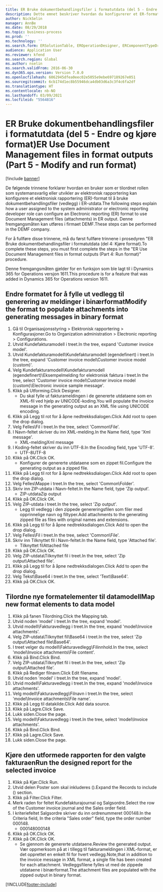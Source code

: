 ```yaml
---
title: ER Bruke dokumentbehandlingsfiler i formatutdata (del 5 - Endre og kjøre format)
description: Dette emnet beskriver hvordan du konfigurerer et ER-format (Elektronisk rapportering) slik at det bruker dokumentbehandlingsfiler (vedlegg) i ER-utdata. (Del 5)
author: NickSelin
manager: AnnBe
ms.date: 08/29/2018
ms.topic: business-process
ms.prod: ''
ms.technology: ''
ms.search.form: ERSolutionTable, EROperationDesigner, ERComponentTypeDropDialog, ERExpressionDesignerFormula, SysQueryForm
audience: Application User
ms.reviewer: kfend
ms.search.region: Global
ms.author: nselin
ms.search.validFrom: 2016-06-30
ms.dyn365.ops.version: Version 7.0.0
ms.openlocfilehash: 6062945dfea0eec02e5055e9ebe697189267e051
ms.sourcegitcommit: 6cb174d1ec8b55946dca4db03d6a3c3f4c6fa2df
ms.translationtype: HT
ms.contentlocale: nb-NO
ms.lasthandoff: 03/09/2021
ms.locfileid: "5564816"
---
```

# <a name="er-use-document-management-files-in-format-outputs-part-5---modify-and-run-format"></a><span data-ttu-id="35219-104">ER Bruke dokumentbehandlingsfiler i formatutdata (del 5 - Endre og kjøre format)</span><span class="sxs-lookup"><span data-stu-id="35219-104">ER Use Document Management files in format outputs (Part 5 - Modify and run format)</span></span>

[!include [banner](../../includes/banner.md)]

<span data-ttu-id="35219-105">De følgende trinnene forklarer hvordan en bruker som er tilordnet rollen som systemansvarlig eller utvikler av elektronisk rapportering kan konfigurere et elektronisk rapportering (ER)-format til å bruke dokumentbehandlingsfiler (vedlegg) i ER-utdata.</span><span class="sxs-lookup"><span data-stu-id="35219-105">The following steps explain how a user assigned to the system administrator or electronic reporting developer role can configure an Electronic reporting (ER) format to use Document Management files (attachments) in ER output.</span></span> <span data-ttu-id="35219-106">Denne fremgangsmåten kan utføres i firmaet DEMF.</span><span class="sxs-lookup"><span data-stu-id="35219-106">These steps can be performed in the DEMF company.</span></span>

<span data-ttu-id="35219-107">For å fullføre disse trinnene, må du først fullføre trinnene i prosedyren "ER Bruke dokumentbehandlingsfiler i formatutdata (del 4: Kjøre format).</span><span class="sxs-lookup"><span data-stu-id="35219-107">To complete these steps, you must first complete the steps in the "ER Use Document Management files in format outputs (Part 4: Run format)" procedure.</span></span>

<span data-ttu-id="35219-108">Denne fremgangsmåten gjelder for en funksjon som ble lagt til i Dynamics 365 for Operations versjon 1611.</span><span class="sxs-lookup"><span data-stu-id="35219-108">This procedure is for a feature that was added in Dynamics 365 for Operations version 1611.</span></span>


## <a name="modify-the-format-to-populate-attachments-into-generating-messages-in-binary-format"></a><span data-ttu-id="35219-109">Endre formatet for å fylle ut vedlegg til generering av meldinger i binærformat</span><span class="sxs-lookup"><span data-stu-id="35219-109">Modify the format to populate attachments into generating messages in binary format</span></span>
1. <span data-ttu-id="35219-110">Gå til Organisasjonsstyring > Elektronisk rapportering > Konfigurasjoner.</span><span class="sxs-lookup"><span data-stu-id="35219-110">Go to Organization administration > Electronic reporting > Configurations.</span></span>
2. <span data-ttu-id="35219-111">Utvid Kundefakturamodell i treet.</span><span class="sxs-lookup"><span data-stu-id="35219-111">In the tree, expand 'Customer invoice model'.</span></span>
3. <span data-ttu-id="35219-112">Utvid Kundefakturamodell\Kundefakturamodell (egendefinert) i treet.</span><span class="sxs-lookup"><span data-stu-id="35219-112">In the tree, expand 'Customer invoice model\Customer invoice model (custom)'.</span></span>
4. <span data-ttu-id="35219-113">Velg Kundefakturamodell\Kundefakturamodell (egendefinert)\Eksempelmelding for elektronisk faktura i treet.</span><span class="sxs-lookup"><span data-stu-id="35219-113">In the tree, select 'Customer invoice model\Customer invoice model (custom)\Electronic invoice sample message'.</span></span>
5. <span data-ttu-id="35219-114">Klikk på Utforming.</span><span class="sxs-lookup"><span data-stu-id="35219-114">Click Designer.</span></span>
    * <span data-ttu-id="35219-115">Du skal fylle ut fakturameldingen i de genererte utdataene som en XML-fil ved hjelp av UNICODE-koding.</span><span class="sxs-lookup"><span data-stu-id="35219-115">You will populate the invoice message in the generating output as an XML file using UNICODE encoding.</span></span>  
6. <span data-ttu-id="35219-116">Klikk på Legg til rot for å åpne nedtrekksdialogen.</span><span class="sxs-lookup"><span data-stu-id="35219-116">Click Add root to open the drop dialog.</span></span>
7. <span data-ttu-id="35219-117">Velg Felles\Fil i treet.</span><span class="sxs-lookup"><span data-stu-id="35219-117">In the tree, select 'Common\File'.</span></span>
8. <span data-ttu-id="35219-118">I Navn-feltet skriver du inn XML-melding.</span><span class="sxs-lookup"><span data-stu-id="35219-118">In the Name field, type 'Xml message'.</span></span>
    * <span data-ttu-id="35219-119">XML-melding</span><span class="sxs-lookup"><span data-stu-id="35219-119">Xml message</span></span>  
9. <span data-ttu-id="35219-120">I Koding-feltet skriver du inn UTF-8.</span><span class="sxs-lookup"><span data-stu-id="35219-120">In the Encoding field, type 'UTF-8'.</span></span>
    * <span data-ttu-id="35219-121">UTF-8</span><span class="sxs-lookup"><span data-stu-id="35219-121">UTF-8</span></span>  
10. <span data-ttu-id="35219-122">Klikk på OK.</span><span class="sxs-lookup"><span data-stu-id="35219-122">Click OK.</span></span>
    * <span data-ttu-id="35219-123">Konfigurer de genererte utdataene som en zippet fil.</span><span class="sxs-lookup"><span data-stu-id="35219-123">Configure the generating output as a zipped file.</span></span>  
11. <span data-ttu-id="35219-124">Klikk på Legg til rot for å åpne nedtrekksdialogen.</span><span class="sxs-lookup"><span data-stu-id="35219-124">Click Add root to open the drop dialog.</span></span>
12. <span data-ttu-id="35219-125">Velg Felles\Mappe i treet.</span><span class="sxs-lookup"><span data-stu-id="35219-125">In the tree, select 'Common\Folder'.</span></span>
13. <span data-ttu-id="35219-126">Skriv inn ZIP-utdata i Navn-feltet.</span><span class="sxs-lookup"><span data-stu-id="35219-126">In the Name field, type 'Zip output'.</span></span>
    * <span data-ttu-id="35219-127">ZIP-utdata</span><span class="sxs-lookup"><span data-stu-id="35219-127">Zip output</span></span>  
14. <span data-ttu-id="35219-128">Klikk på OK.</span><span class="sxs-lookup"><span data-stu-id="35219-128">Click OK.</span></span>
15. <span data-ttu-id="35219-129">Velg ZIP-utdata i treet.</span><span class="sxs-lookup"><span data-stu-id="35219-129">In the tree, select 'Zip output'.</span></span>
    * <span data-ttu-id="35219-130">Legg til vedlegg i den zippede genereringsfilen som filer med opprinnelige navn og filtyper.</span><span class="sxs-lookup"><span data-stu-id="35219-130">Add attachments to the generating zipped file as files with original names and extensions.</span></span>  
16. <span data-ttu-id="35219-131">Klikk på Legg til for å åpne nedtrekksdialogen.</span><span class="sxs-lookup"><span data-stu-id="35219-131">Click Add to open the drop dialog.</span></span>
17. <span data-ttu-id="35219-132">Velg Felles\Fil i treet.</span><span class="sxs-lookup"><span data-stu-id="35219-132">In the tree, select 'Common\File'.</span></span>
18. <span data-ttu-id="35219-133">Skriv inn Tilknyttet fil i Navn-feltet.</span><span class="sxs-lookup"><span data-stu-id="35219-133">In the Name field, type 'Attached file'.</span></span>
    * <span data-ttu-id="35219-134">Tilknyttet fil</span><span class="sxs-lookup"><span data-stu-id="35219-134">Attached file</span></span>  
19. <span data-ttu-id="35219-135">Klikk på OK.</span><span class="sxs-lookup"><span data-stu-id="35219-135">Click OK.</span></span>
20. <span data-ttu-id="35219-136">Velg ZIP-utdata\Tilknyttet fil i treet.</span><span class="sxs-lookup"><span data-stu-id="35219-136">In the tree, select 'Zip output\Attached file'.</span></span>
21. <span data-ttu-id="35219-137">Klikk på Legg til for å åpne nedtrekksdialogen.</span><span class="sxs-lookup"><span data-stu-id="35219-137">Click Add to open the drop dialog.</span></span>
22. <span data-ttu-id="35219-138">Velg Tekst\Base64 i treet.</span><span class="sxs-lookup"><span data-stu-id="35219-138">In the tree, select 'Text\Base64'.</span></span>
23. <span data-ttu-id="35219-139">Klikk på OK.</span><span class="sxs-lookup"><span data-stu-id="35219-139">Click OK.</span></span>

## <a name="map-new-format-elements-to-data-model"></a><span data-ttu-id="35219-140">Tilordne nye formatelementer til datamodell</span><span class="sxs-lookup"><span data-stu-id="35219-140">Map new format elements to data model</span></span>
1. <span data-ttu-id="35219-141">Klikk på fanen Tilordning.</span><span class="sxs-lookup"><span data-stu-id="35219-141">Click the Mapping tab.</span></span>
2. <span data-ttu-id="35219-142">Utvid noden 'model' i treet.</span><span class="sxs-lookup"><span data-stu-id="35219-142">In the tree, expand 'model'.</span></span>
3. <span data-ttu-id="35219-143">Utvid modell\Fakturavedlegg i treet.</span><span class="sxs-lookup"><span data-stu-id="35219-143">In the tree, expand 'model\Invoice attachments'.</span></span>
4. <span data-ttu-id="35219-144">Velg ZIP-utdata\Tilknyttet fil\Base64 i treet.</span><span class="sxs-lookup"><span data-stu-id="35219-144">In the tree, select 'Zip output\Attached file\Base64'.</span></span>
5. <span data-ttu-id="35219-145">I treet velger du modell\Fakturavedlegg\Filinnhold.</span><span class="sxs-lookup"><span data-stu-id="35219-145">In the tree, select 'model\Invoice attachments\File content'.</span></span>
6. <span data-ttu-id="35219-146">Klikk på Bind.</span><span class="sxs-lookup"><span data-stu-id="35219-146">Click Bind.</span></span>
7. <span data-ttu-id="35219-147">Velg ZIP-utdata\Tilknyttet fil i treet.</span><span class="sxs-lookup"><span data-stu-id="35219-147">In the tree, select 'Zip output\Attached file'.</span></span>
8. <span data-ttu-id="35219-148">Klikk på Rediger filnavn.</span><span class="sxs-lookup"><span data-stu-id="35219-148">Click Edit filename.</span></span>
9. <span data-ttu-id="35219-149">Utvid noden 'model' i treet.</span><span class="sxs-lookup"><span data-stu-id="35219-149">In the tree, expand 'model'.</span></span>
10. <span data-ttu-id="35219-150">Utvid modell\Fakturavedlegg i treet.</span><span class="sxs-lookup"><span data-stu-id="35219-150">In the tree, expand 'model\Invoice attachments'.</span></span>
11. <span data-ttu-id="35219-151">Velg modell\Fakturavedlegg\Filnavn i treet.</span><span class="sxs-lookup"><span data-stu-id="35219-151">In the tree, select 'model\Invoice attachments\File name'.</span></span>
12. <span data-ttu-id="35219-152">Klikk på Legg til datakilde.</span><span class="sxs-lookup"><span data-stu-id="35219-152">Click Add data source.</span></span>
13. <span data-ttu-id="35219-153">Klikk på Lagre.</span><span class="sxs-lookup"><span data-stu-id="35219-153">Click Save.</span></span>
14. <span data-ttu-id="35219-154">Lukk siden.</span><span class="sxs-lookup"><span data-stu-id="35219-154">Close the page.</span></span>
15. <span data-ttu-id="35219-155">Velg modell\Fakturavedlegg i treet.</span><span class="sxs-lookup"><span data-stu-id="35219-155">In the tree, select 'model\Invoice attachments'.</span></span>
16. <span data-ttu-id="35219-156">Klikk på Bind.</span><span class="sxs-lookup"><span data-stu-id="35219-156">Click Bind.</span></span>
17. <span data-ttu-id="35219-157">Klikk på Lagre.</span><span class="sxs-lookup"><span data-stu-id="35219-157">Click Save.</span></span>
18. <span data-ttu-id="35219-158">Lukk siden.</span><span class="sxs-lookup"><span data-stu-id="35219-158">Close the page.</span></span>

## <a name="run-the-designed-report-for-the-selected-invoice"></a><span data-ttu-id="35219-159">Kjøre den utformede rapporten for den valgte fakturaen</span><span class="sxs-lookup"><span data-stu-id="35219-159">Run the designed report for the selected invoice</span></span>
1. <span data-ttu-id="35219-160">Klikk på Kjør.</span><span class="sxs-lookup"><span data-stu-id="35219-160">Click Run.</span></span>
2. <span data-ttu-id="35219-161">Utvid delen Poster som skal inkluderes ().</span><span class="sxs-lookup"><span data-stu-id="35219-161">Expand the Records to include () section.</span></span>
3. <span data-ttu-id="35219-162">Klikk på Filter.</span><span class="sxs-lookup"><span data-stu-id="35219-162">Click Filter.</span></span>
4. <span data-ttu-id="35219-163">Merk raden for feltet Kundefakturajournal og Salgsordre.</span><span class="sxs-lookup"><span data-stu-id="35219-163">Select the row of the Customer invoice journal and the Sales order field.</span></span>
5. <span data-ttu-id="35219-164">I kriteriefeltet Salgsordre skriver du inn ordrenummeret 000148.</span><span class="sxs-lookup"><span data-stu-id="35219-164">In the Criteria field, In the criteria "Sales order" field, type the order number 000148.</span></span>
    * <span data-ttu-id="35219-165">000148</span><span class="sxs-lookup"><span data-stu-id="35219-165">000148</span></span>  
6. <span data-ttu-id="35219-166">Klikk på OK.</span><span class="sxs-lookup"><span data-stu-id="35219-166">Click OK.</span></span>
7. <span data-ttu-id="35219-167">Klikk på OK.</span><span class="sxs-lookup"><span data-stu-id="35219-167">Click OK.</span></span>
    * <span data-ttu-id="35219-168">Se gjennom de genererte utdataene.</span><span class="sxs-lookup"><span data-stu-id="35219-168">Review the generated output.</span></span> <span data-ttu-id="35219-169">Vær oppmerksom på at i tillegg til fakturameldingen i XML-format, er det opprettet en enkelt fil for hvert vedlegg.</span><span class="sxs-lookup"><span data-stu-id="35219-169">Note,that in addition to the invoice message in XML format, a single file has been created for each attachment.</span></span> <span data-ttu-id="35219-170">Vedleggsfilene fylles ut med de zippede utdataene i binærformat.</span><span class="sxs-lookup"><span data-stu-id="35219-170">The attachment files are populated with the zipped output in binary format.</span></span>  



[!INCLUDE[footer-include](../../../../includes/footer-banner.md)]